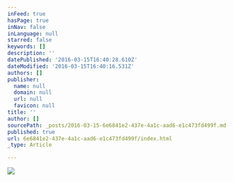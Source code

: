 ```yaml
---
inFeed: true
hasPage: true
inNav: false
inLanguage: null
starred: false
keywords: []
description: ''
datePublished: '2016-03-15T16:40:28.610Z'
dateModified: '2016-03-15T16:40:16.531Z'
authors: []
publisher:
  name: null
  domain: null
  url: null
  favicon: null
title: ''
author: []
sourcePath: _posts/2016-03-15-6e6841e2-437e-4a1c-aad6-e1c473fd499f.md
published: true
url: 6e6841e2-437e-4a1c-aad6-e1c473fd499f/index.html
_type: Article

---
```

![](https://the-grid-user-content.s3-us-west-2.amazonaws.com/10ef21f2-2c5c-4e29-92d7-f1fbee569ecb.jpg)